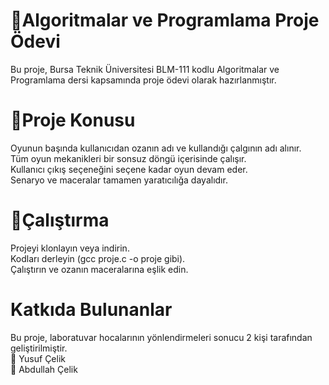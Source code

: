 ﻿# 🎵Algoritmalar ve Programlama Proje Ödevi
Bu proje, Bursa Teknik Üniversitesi BLM-111 kodlu Algoritmalar ve Programlama dersi kapsamında proje ödevi olarak hazırlanmıştır.

# 🚀Proje Konusu
Oyunun başında kullanıcıdan ozanın adı ve kullandığı çalgının adı alınır.<br/>
Tüm oyun mekanikleri bir sonsuz döngü içerisinde çalışır.<br/>
Kullanıcı çıkış seçeneğini seçene kadar oyun devam eder.<br/>
Senaryo ve maceralar tamamen yaratıcılığa dayalıdır. <br/>

# 📌Çalıştırma
Projeyi klonlayın veya indirin.<br/>
Kodları derleyin (gcc proje.c -o proje gibi).<br/>
Çalıştırın ve ozanın maceralarına eşlik edin.<br/>

# Katkıda Bulunanlar
Bu proje, laboratuvar hocalarının yönlendirmeleri sonucu 2 kişi tarafından geliştirilmiştir.<br/>
👤 Yusuf Çelik</br>
👤 Abdullah Çelik<br/>



